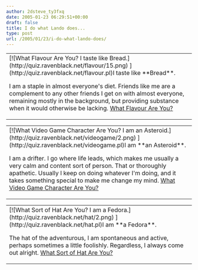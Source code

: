 ```yaml
---
author: 2dsteve_ty3fxq
date: 2005-01-23 06:29:51+00:00
draft: false
title: I do what Lando does...
type: post
url: /2005/01/23/i-do-what-lando-does/
---
```


<table border="0" ><tr >
<td >
[![What Flavour Are You? I taste like Bread.](http://quiz.ravenblack.net/flavour/15.png)
](http://quiz.ravenblack.net/flavour.pl)I taste like **Bread**.


I am a staple in almost everyone's diet. Friends like me are a complement to any other friends I get on with almost everyone, remaining mostly in the background, but providing substance when it would otherwise be lacking. [What Flavour Are You?](http://quiz.ravenblack.net/flavour.pl)

</td></tr></table>

<table border="0" ><tr >
<td >
[![What Video Game Character Are You? I am an Asteroid.](http://quiz.ravenblack.net/videogame/2.png)
](http://quiz.ravenblack.net/videogame.pl)I am **an Asteroid**.


I am a drifter. I go where life leads, which makes me usually a very calm and content sort of person. That or thoroughly apathetic. Usually I keep on doing whatever I'm doing, and it takes something special to make me change my mind. [What Video Game Character Are You?](http://quiz.ravenblack.net/videogame.pl)

</td></tr></table>

<table border="0" ><tr >
<td >
[![What Sort of Hat Are You? I am a Fedora.](http://quiz.ravenblack.net/hat/2.png)
](http://quiz.ravenblack.net/hat.pl)I am **a Fedora**.


The hat of the adventurous, I am spontaneous and active, perhaps sometimes a little foolishly. Regardless, I always come out alright. [What Sort of Hat Are You?](http://quiz.ravenblack.net/hat.pl)

</td></tr></table>

